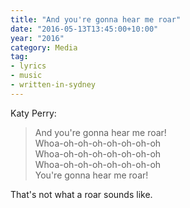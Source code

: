 ```yaml
---
title: "And you're gonna hear me roar"
date: "2016-05-13T13:45:00+10:00"
year: "2016"
category: Media
tag:
- lyrics
- music
- written-in-sydney
---
```

Katy Perry:

> And you're gonna hear me roar!  
> Whoa-oh-oh-oh-oh-oh-oh-oh  
> Whoa-oh-oh-oh-oh-oh-oh-oh  
> Whoa-oh-oh-oh-oh-oh-oh-oh  
> You're gonna hear me roar!

That's not what a roar sounds like.

